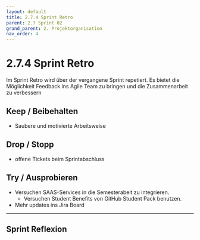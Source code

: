 ```yaml
---
layout: default
title: 2.7.4 Sprint Retro
parent: 2.7 Sprint 02
grand_parent: 2. Projektorganisation
nav_order: 4
---
```


# 2.7.4 Sprint Retro

Im Sprint Retro wird über der vergangene Sprint repetiert. Es bietet die Möglichkeit Feedback ins Agile Team zu bringen und die Zusammenarbeit zu verbessern

## Keep / Beibehalten

- Saubere und motivierte Arbeitsweise

## Drop / Stopp

- offene Tickets beim Sprintabschluss

## Try / Ausprobieren

- Versuchen SAAS-Services in die Semesterabeit zu integrieren.
  - Versuchen Student Benefits von GitHub Student Pack benutzen.
- Mehr updates ins Jira Board

---

## Sprint Reflexion


